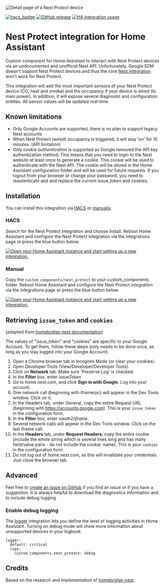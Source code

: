 ![Detail page of a Nest Protect device](https://user-images.githubusercontent.com/1424596/158192051-c4a49665-2675-4299-9abf-c0848623445a.png)

[![hacs_badge](https://img.shields.io/badge/HACS-Default-orange.svg)](https://github.com/hacs/integration)
[![GitHub release](https://img.shields.io/github/release/iMicknl/ha-nest-protect.svg)](https://GitHub.com/iMicknl/ha-nest-protect/releases/)
[![HA integration usage](https://img.shields.io/badge/dynamic/json?color=41BDF5&logo=home-assistant&label=integration%20usage&suffix=%20installs&cacheSeconds=15600&url=https://analytics.home-assistant.io/custom_integrations.json&query=$.nest_protect.total)](https://analytics.home-assistant.io/custom_integrations.json)

# Nest Protect integration for Home Assistant

Custom component for Home Assistant to interact with Nest Protect devices via an undocumented and unofficial Nest API. Unfortunately, Google SDM doesn't support Nest Protect devices and thus the core [Nest integration](https://www.home-assistant.io/integrations/nest/) won't work for Nest Protect.

This integration will add the most important sensors of your Nest Protect device (CO, heat and smoke) and the occupancy if your device is wired (to main power). In addition, it will expose several diagnostic and configuration entities. All sensor values will be updated real-time.

## Known limitations

- Only Google Accounts are supported, there is no plan to support legacy Nest accounts
- When Nest Protect (wired) occupancy is triggered, it will stay 'on' for 10 minutes. (API limitation)
- Only _cookie authentication_ is supported as Google removed the API key authentication method. This means that you need to login to the Nest website at least once to generate a cookie. This cookie will be used to authenticate with the Nest API. The cookie will be stored in the Home Assistant configuration folder and will be used for future requests. If you logout from your browser or change your password, you need to reautenticate and and replace the current issue_token and cookies.

## Installation

You can install this integration via [HACS](#hacs) or [manually](#manual).

### HACS

Search for the Nest Protect integration and choose install. Reboot Home Assistant and configure the Nest Protect integration via the integrations page or press the blue button below.

[![Open your Home Assistant instance and start setting up a new integration.](https://my.home-assistant.io/badges/config_flow_start.svg)](https://my.home-assistant.io/redirect/config_flow_start/?domain=nest_protect)

### Manual

Copy the `custom_components/nest_protect` to your custom_components folder. Reboot Home Assistant and configure the Nest Protect integration via the integrations page or press the blue button below.

[![Open your Home Assistant instance and start setting up a new integration.](https://my.home-assistant.io/badges/config_flow_start.svg)](https://my.home-assistant.io/redirect/config_flow_start/?domain=nest_protect)

## Retrieving `issue_token` and `cookies`

(adapted from [homebridge-nest documentation](https://github.com/chrisjshull/homebridge-nest))

The values of "issue_token" and "cookies" are specific to your Google Account. To get them, follow these steps (only needs to be done once, as long as you stay logged into your Google Account).

1. Open a Chrome browser tab in Incognito Mode (or clear your cookies).
2. Open Developer Tools (View/Developer/Developer Tools).
3. Click on **Network** tab. Make sure 'Preserve Log' is checked.
4. In the **Filter** box, enter _issueToken_
5. Go to home.nest.com, and click **Sign in with Google**. Log into your account.
6. One network call (beginning with iframerpc) will appear in the Dev Tools window. Click on it.
7. In the Headers tab, under General, copy the entire Request URL (beginning with https://accounts.google.com). This is your `issue_token` in the configuration form.
8. In the **Filter** box, enter _oauth2/iframe_.
9. Several network calls will appear in the Dev Tools window. Click on the last iframe call.
10. In the **Headers** tab, under **Request Headers**, copy the entire cookie (include the whole string which is several lines long and has many field/value pairs - do not include the cookie: name). This is your `cookies` in the configuration form.
11. Do not log out of home.nest.com, as this will invalidate your credentials. Just close the browser tab.

## Advanced

Feel free to [create an issue on GitHub](https://github.com/iMicknl/ha-nest-protect/issues/new/choose) if you find an issue or if you have a suggestion. It is always helpful to download the diagnostics information and to include debug logging.

### Enable debug logging

The [logger](https://www.home-assistant.io/integrations/logger/) integration lets you define the level of logging activities in Home Assistant. Turning on debug mode will show more information about unsupported devices in your logbook.

```
logger:
  default: critical
  logs:
    custom_components.nest_protect: debug
```

## Credits

Based on the research and implementation of [homebridge-nest](https://github.com/chrisjshull/homebridge-nest).
